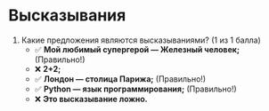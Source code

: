 # Высказывания

1. Какие предложения являются высказываниями? (1 из 1 балла)
   * ✅ **Мой любимый супергерой — Железный человек;** (Правильно!)
   * ❌ **2+2;**
   * ✅ **Лондон — столица Парижа;** (Правильно!)
   * ✅ **Python — язык программирования;** (Правильно!)
   * ❌ **Это высказывание ложно.**

